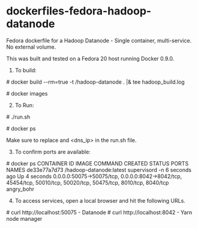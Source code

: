 dockerfiles-fedora-hadoop-datanode
==================================

Fedora dockerfile for a Hadoop Datanode - Single container, multi-service.  No external volume.

This was built and tested on a Fedora 20 host running Docker 0.9.0.

1. To build:

\# docker build --rm=true -t <username>/hadoop-datanode . |& tee hadoop_build.log

\# docker images

2. To Run:

\# ./run.sh

\# docker ps

Make sure to replace <username> and <dns_ip> in the run.sh file.

3. To confirm ports are available:

\# docker ps
CONTAINER ID        IMAGE                           COMMAND             CREATED             STATUS              PORTS        NAMES
de33e77a7d73        <username>/hadoop-datanode:latest   supervisord -n      6 seconds ago       Up 4 seconds        0.0.0.0:50075->50075/tcp, 0.0.0.0:8042->8042/tcp, 45454/tcp, 50010/tcp, 50020/tcp, 50475/tcp, 8010/tcp, 8040/tcp   angry_bohr

4. To access services, open a local browser and hit the following URLs.

\# curl http://localhost:50075 - Datanode
\# curl http://localhost:8042 - Yarn node manager
